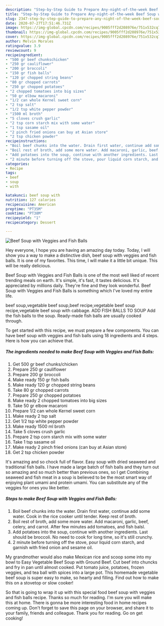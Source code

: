 ```yaml
---
description: "Step-by-Step Guide to Prepare Any-night-of-the-week Beef Soup with Veggies and Fish Balls"
title: "Step-by-Step Guide to Prepare Any-night-of-the-week Beef Soup with Veggies and Fish Balls"
slug: 2347-step-by-step-guide-to-prepare-any-night-of-the-week-beef-soup-with-veggies-and-fish-balls
date: 2020-07-27T17:51:46.731Z
image: https://img-global.cpcdn.com/recipes/9005fff2d208976e/751x532cq70/beef-soup-with-veggies-and-fish-balls-recipe-main-photo.jpg
thumbnail: https://img-global.cpcdn.com/recipes/9005fff2d208976e/751x532cq70/beef-soup-with-veggies-and-fish-balls-recipe-main-photo.jpg
cover: https://img-global.cpcdn.com/recipes/9005fff2d208976e/751x532cq70/beef-soup-with-veggies-and-fish-balls-recipe-main-photo.jpg
author: Melvin Morales
ratingvalue: 3.9
reviewcount: 9
recipeingredient:
- "500 gr beef chunkschicken"
- "250 gr cauliflower"
- "200 gr broccoli"
- "150 gr fish balls"
- "120 gr chopped string beans"
- "80 gr chopped carrots"
- "250 gr chopped potatoes"
- "2 chopped tomatoes into big sizes"
- "50 gr elbow macaroni"
- "1/2 can whole Kernel sweet corn"
- "2 tsp salt"
- "1/2 tsp white pepper powder"
- "1500 ml broth"
- "5 cloves crush garlic"
- "2 tsp corn starch mix with some water"
- "1 tsp sasame oil"
- "2 pinch fried onions can buy at Asian store"
- "2 tsp chicken powder"
recipeinstructions:
- "Boil beef chunks into the water. Drain first water, continue add some water. Cook in the rice cooker until tender. Keep rest of broth."
- "Boil rest of broth, add some more water. Add macaroni, garlic, beef, celery, and carrot. After few minutes add tomatoes, and fish balsl."
- "Add potatoes into the soup, continue with another ingredients. Last should be broccoli. No need to cook for long time, so it&#39;s still crunchy."
- "2 minute before turning off the stove, pour liquid corn starch, and garnish with fried onion and sesame oil."
categories:
- Recipe
tags:
- beef
- soup
- with

katakunci: beef soup with 
nutrition: 127 calories
recipecuisine: American
preptime: "PT35M"
cooktime: "PT38M"
recipeyield: "1"
recipecategory: Dessert

---
```



![Beef Soup with Veggies and Fish Balls](https://img-global.cpcdn.com/recipes/9005fff2d208976e/751x532cq70/beef-soup-with-veggies-and-fish-balls-recipe-main-photo.jpg)

Hey everyone, I hope you are having an amazing day today. Today, I will show you a way to make a distinctive dish, beef soup with veggies and fish balls. It is one of my favorites. This time, I will make it a little bit unique. This will be really delicious.

Beef Soup with Veggies and Fish Balls is one of the most well liked of recent trending meals on earth. It's simple, it's fast, it tastes delicious. It's appreciated by millions daily. They're fine and they look wonderful. Beef Soup with Veggies and Fish Balls is something which I've loved my entire life.

beef soup,vegetable beef soup,beef recipe,vegetable beef soup recipe,vegetable beef soup with cabbage. ADD FISH BALLS TO SOUP Add the fish balls to the soup. Ready-made fish balls are usually cooked through.


To get started with this recipe, we must prepare a few components. You can have beef soup with veggies and fish balls using 18 ingredients and 4 steps. Here is how you can achieve that.

<!--inarticleads1-->

##### The ingredients needed to make Beef Soup with Veggies and Fish Balls:

1. Get 500 gr beef chunks/chicken
1. Prepare 250 gr cauliflower
1. Prepare 200 gr broccoli
1. Make ready 150 gr fish balls
1. Make ready 120 gr chopped string beans
1. Take 80 gr chopped carrots
1. Prepare 250 gr chopped potatoes
1. Make ready 2 chopped tomatoes into big sizes
1. Take 50 gr elbow macaroni
1. Prepare 1/2 can whole Kernel sweet corn
1. Make ready 2 tsp salt
1. Get 1/2 tsp white pepper powder
1. Make ready 1500 ml broth
1. Take 5 cloves crush garlic
1. Prepare 2 tsp corn starch mix with some water
1. Take 1 tsp sasame oil
1. Make ready 2 pinch fried onions (can buy at Asian store)
1. Get 2 tsp chicken powder


It&#39;s amazing and so chock full of flavor. Easy soup with dried seaweed and traditional fish balls. I have made a large batch of fish balls and they turn out so amazing and so much better than previous ones, so I get Combining seaweed and fish meat in a soup is believed to be the most smart way of enjoying plant umami and protein umami. You can substitute any of the veggies for ones you like better. 

<!--inarticleads2-->

##### Steps to make Beef Soup with Veggies and Fish Balls:

1. Boil beef chunks into the water. Drain first water, continue add some water. Cook in the rice cooker until tender. Keep rest of broth.
1. Boil rest of broth, add some more water. Add macaroni, garlic, beef, celery, and carrot. After few minutes add tomatoes, and fish balsl.
1. Add potatoes into the soup, continue with another ingredients. Last should be broccoli. No need to cook for long time, so it&#39;s still crunchy.
1. 2 minute before turning off the stove, pour liquid corn starch, and garnish with fried onion and sesame oil.


My grandmother would also make Mexican rice and scoop some into my bowl to Easy Vegetable Beef Soup with Ground Beef. Cut beef into chuncks and fry in pan until almost cooked. Put tomato juice, potatoes, frozen veggies, and tea ball with spices into a large pot. This homemade vegetable beef soup is super easy to make, so hearty and filling. Find out how to make this on a stovetop or slow cooker! 

So that is going to wrap it up with this special food beef soup with veggies and fish balls recipe. Thanks so much for reading. I'm sure you will make this at home. There is gonna be more interesting food in home recipes coming up. Don't forget to save this page on your browser, and share it to your family, friends and colleague. Thank you for reading. Go on get cooking!
